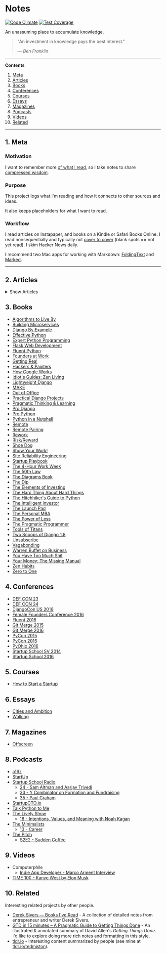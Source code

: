 # Notes

[![Code Climate](https://lima.codeclimate.com/github/tedmiston/notes/badges/gpa.svg)](https://lima.codeclimate.com/github/tedmiston/notes) [![Test Coverage](https://lima.codeclimate.com/github/tedmiston/notes/badges/coverage.svg)](https://lima.codeclimate.com/github/tedmiston/notes/coverage)

An unassuming place to accumulate knowledge.

> "An investment in knowledge pays the best interest."
>
> *&mdash; <cite>Ben Franklin</cite>*

---

**Contents**

1. [Meta](#user-content-1-meta)
2. [Articles](#user-content-2-articles)
3. [Books](#user-content-3-books)
4. [Conferences](#user-content-4-conferences)
5. [Courses](#user-content-5-courses)
6. [Essays](#user-content-6-essays)
7. [Magazines](#user-content-7-magazines)
8. [Podcasts](#user-content-8-podcasts)
9. [Videos](#user-content-9-videos)
10. [Related](#user-content-10-related)

---

## 1. Meta

### Motivation

I want to remember more [of what I read](http://austinkleon.com/2016/03/03/how-to-read-more-2/), so I take notes to share [compressed wisdom](https://sivers.org/2do).

### Purpose

This project logs what I'm reading and how it connects to other sources and ideas.

It also keeps placeholders for what I want to read.

### Workflow

I read articles on Instapaper, and books on a Kindle or Safari Books Online.  I read nonsequentially and typically not [cover to cover](http://austinkleon.com/2014/10/17/33-thoughts-on-reading/) (blank spots == not yet read).  I skim Hacker News daily.

I recommend two Mac apps for working with Markdown: [FoldingText](http://www.foldingtext.com/) and [Marked](http://marked2app.com/).

---

## 2. Articles

<details>

<summary>Show Articles</summary>

Most recently read first

- [How to Be Motivated: 4 New Insights From Research](/articles/How%20to%20Be%20Motivated.md)
- [Ruby has been fast enough for 13 years](/articles/Ruby%20has%20been%20fast%20enough%20for%2013%20years.md)
- [Location Wars - Part I: History and the Problem](/articles/Location%20Wars%20-%20Part%20I%20-%20History%20and%20the%20Problem.md)
- [I'm Not Living The Dream](/articles/I'm%20Not%20Living%20The%20Dream.md)
- [Shannon’s Method: Overcome Habit Procrastination](/articles/Shannon’s%20Method%20-%20Overcome%20Habit%20Procrastination.md)
- [Working from Home and Phatic Communication](/articles/Working%20from%20Home%20and%20Phatic%20Communication.md)
- [The Zen of Limits](/articles/The%20Zen%20of%20Limits.md)
- [Minimalism Isn't Traveling the World with Nothing](/articles/Minimalism%20Isn't%20Traveling%20the%20World%20with%20Nothing.md)
- [Fixing the Inequity of Startup Equity](/articles/Fixing%20the%20Inequity%20of%20Startup%20Equity.md)

</details>

## 3. Books

- [Algorithms to Live By](/books/Algorithms%20to%20Live%20By.md)
- [Building Microservices](/books/Building%20Microservices.md)
- [Django By Example](/books/Django%20By%20Example.md)
- [Effective Python](/books/Effective%20Python.md)
- [Expert Python Programming](/books/Expert%20Python%20Programming.md)
- [Flask Web Development](/books/Flask%20Web%20Development.md)
- [Fluent Python](/books/Fluent%20Python.md)
- [Founders at Work](/books/Founders%20at%20Work.md)
- [Getting Real](/books/Getting%20Real.md)
- [Hackers & Painters](/books/Hackers%20&%20Painters/Hackers%20&%20Painters.md)
- [How Google Works](/books/How%20Google%20Works.md)
- [Idiot's Guides: Zen Living](/books/Idiot's%20Guides:%20Zen%20Living.md)
- [Lightweight Django](/books/Lightweight%20Django.md)
- [MAKE](/books/MAKE/MAKE.md)
- [Out of Office](/books/Out%20of%20Office.md)
- [Practical Django Projects](/books/Practical%20Django%20Projects.md)
- [Pragmatic Thinking & Learning](/books/Pragmatic%20Thinking%20&%20Learning.md)
- [Pro Django](/books/Pro%20Django.md)
- [Pro Python](/books/Pro%20Python.md)
- [Python in a Nutshell](/books/Python%20in%20a%20Nutshell.md)
- [Remote](/books/Remote.md)
- [Remote Pairing](/books/Remote%20Pairing.md)
- [Rework](/books/Rework.md)
- [Risk/Reward](/books/Risk%20Reward.md)
- [Shoe Dog](/books/Shoe%20Dog.md)
- [Show Your Work!](/books/Show%20Your%20Work!.md)
- [Site Reliability Engineering](/books/Site%20Reliability%20Engineering.md)
- [Startup Playbook](/books/Startup%20Playbook.md)
- [The 4-Hour Work Week](/books/The%204-Hour%20Work%20Week.md)
- [The 50th Law](/books/The%2050th%20Law.md)
- [The Diagrams Book](/books/The%20Diagrams%20Book.md)
- [The Dip](/books/The%20Dip.md)
- [The Elements of Investing](/books/The%20Elements%20of%20Investing.md)
- [The Hard Thing About Hard Things](/books/The%20Hard%20Thing%20About%20Hard%20Things.md)
- [The Hitchhiker's Guide to Python](/books/The%20Hitchhiker's%20Guide%20to%20Python.md)
- [The Intelligent Investor](/books/The%20Intelligent%20Investor.md)
- [The Launch Pad](/books/The%20Launch%20Pad.md)
- [The Personal MBA](/books/The%20Personal%20MBA.md)
- [The Power of Less](/books/The%20Power%20of%20Less.md)
- [The Pragmatic Programmer](/books/The%20Pragmatic%20Programmer.md)
- [Tools of Titans](/books/Tools%20of%20Titans.md)
- [Two Scoops of Django 1.8](/books/Two%20Scoops%20of%20Django.md)
- [Unsubscribe](/books/Unsubscribe.md)
- [Vagabonding](/books/Vagabonding.md)
- [Warren Buffet on Business](/books/Warren%20Buffet%20on%20Business.md)
- [You Have Too Much Shit](/books/You%20Have%20Too%20Much%20Shit.md)
- [Your Money: The Missing Manual](/books/Your%20Money%20-%20The%20Missing%20Manual.md)
- [Zen Habits](/books/Zen%20Habits.md)
- [Zero to One](/books/Zero%20to%20One.md)

## 4. Conferences

- [DEF CON 23](/conferences/DEF%20CON%2023)
- [DEF CON 24](/conferences/DEF%20CON%2024)
- [DjangoCon US 2016](/conferences/DjangoCon%20US%202016)
- [Female Founders Conference 2016](/conferences/Female%20Founders%20Conference%202016)
- [Fluent 2016](/conferences/Fluent%202016)
- [Git Merge 2015](/conferences/Git%20Merge%202015)
- [Git Merge 2016](/conferences/Git%20Merge%202016)
- [PyCon 2015](/conferences/PyCon%202015)
- [PyCon 2016](/conferences/PyCon%202016)
- [PyOhio 2016](/conferences/PyOhio%202016)
- [Startup School SV 2014](/conferences/Startup%20School%20SV%202014)
- [Startup School 2016](/conferences/Startup%20School%202016)

## 5. Courses

- [How to Start a Startup](/courses/How%20to%20Start%20a%20Startup)

## 6. Essays

- [Cities and Ambition](/essays/Cities%20and%20Ambition.md)
- [Walking](/essays/Walking.md)

## 7. Magazines

- [Offscreen](/magazines/Offscreen)

## 8. Podcasts

- [a16z](/podcasts/a16z/README.md)
- [StartUp](/podcasts/StartUp/README.md)
- [Startup School Radio](/podcasts/Startup%20School%20Radio/README.md)
  - [24 - Sam Altman and Aarjav Trivedi](/podcasts/Startup%20School%20Radio/24.md)
  - [33 - Y Combinator on Formation and Fundraising](/podcasts/Startup%20School%20Radio/33.md)
  - [35 - Paul Graham](/podcasts/Startup%20School%20Radio/35.md)
- [StartupCTO.io](/podcasts/StartupCTO.io/README.md)
- [Talk Python to Me](/podcasts/Talk%20Python%20to%20Me/README.md)
- [The Lively Show](/podcasts/The%20Lively%20Show/README.md)
  - [18 - Intentions, Values, and Meaning with Noah Kagan](/podcasts/The%20Lively%20Show/18.md)
- [The Minimalists](/podcasts/The%20Minimalists/README.md)
  - [13 - Career](/podcasts/The%20Minimalists/13.md)
- [The Pitch](/podcasts/The%20Pitch/README.md)
  - [S2E2 - Sudden Coffee](/podcasts/The%20Pitch/S2E2.md)

## 9. Videos

- Computerphile
  - [Indie App Developer - Marco Arment Interview](/videos/Computerphile/Indie%20App%20Developer%20-%20Marco%20Arment%20Interview.md)
- [TIME 100 - Kanye West by Elon Musk](/videos/TIME%20100/Kanye%20West.md)

## 10. Related

Interesting related projects by other people.

- [Derek Sivers — Books I've Read](https://sivers.org/book) - A collection of detailed notes from entrepreneur and writer Derek Sivers.
- [GTD in 15 minutes – A Pragmatic Guide to Getting Things Done](https://hamberg.no/gtd/) - An illustrated & annotated summary of David Allen's *Getting Things Done*.  I'd like to explore doing more rich notes and formatting in this style.
- [tldr.io](http://tldr.io) - Interesting content summarized by people (see mine at [tldr.io/tedmiston](http://tldr.io/tedmiston)).
